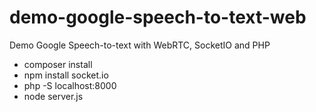 # demo-google-speech-to-text-web
Demo Google Speech-to-text with WebRTC, SocketIO and PHP

- composer install
- npm install socket.io
- php -S localhost:8000
- node server.js
